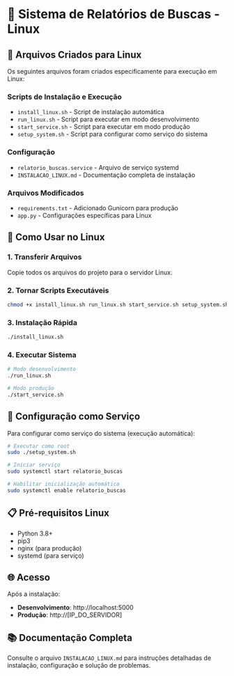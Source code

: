 # 🐧 Sistema de Relatórios de Buscas - Linux

## 📁 Arquivos Criados para Linux

Os seguintes arquivos foram criados especificamente para execução em Linux:

### Scripts de Instalação e Execução
- `install_linux.sh` - Script de instalação automática
- `run_linux.sh` - Script para executar em modo desenvolvimento
- `start_service.sh` - Script para executar em modo produção
- `setup_system.sh` - Script para configurar como serviço do sistema

### Configuração
- `relatorio_buscas.service` - Arquivo de serviço systemd
- `INSTALACAO_LINUX.md` - Documentação completa de instalação

### Arquivos Modificados
- `requirements.txt` - Adicionado Gunicorn para produção
- `app.py` - Configurações específicas para Linux

## 🚀 Como Usar no Linux

### 1. Transferir Arquivos
Copie todos os arquivos do projeto para o servidor Linux.

### 2. Tornar Scripts Executáveis
```bash
chmod +x install_linux.sh run_linux.sh start_service.sh setup_system.sh
```

### 3. Instalação Rápida
```bash
./install_linux.sh
```

### 4. Executar Sistema
```bash
# Modo desenvolvimento
./run_linux.sh

# Modo produção
./start_service.sh
```

## 🔧 Configuração como Serviço

Para configurar como serviço do sistema (execução automática):

```bash
# Executar como root
sudo ./setup_system.sh

# Iniciar serviço
sudo systemctl start relatorio_buscas

# Habilitar inicialização automática
sudo systemctl enable relatorio_buscas
```

## 📋 Pré-requisitos Linux

- Python 3.8+
- pip3
- nginx (para produção)
- systemd (para serviço)

## 🌐 Acesso

Após a instalação:
- **Desenvolvimento**: http://localhost:5000
- **Produção**: http://[IP_DO_SERVIDOR]

## 📚 Documentação Completa

Consulte o arquivo `INSTALACAO_LINUX.md` para instruções detalhadas de instalação, configuração e solução de problemas.

